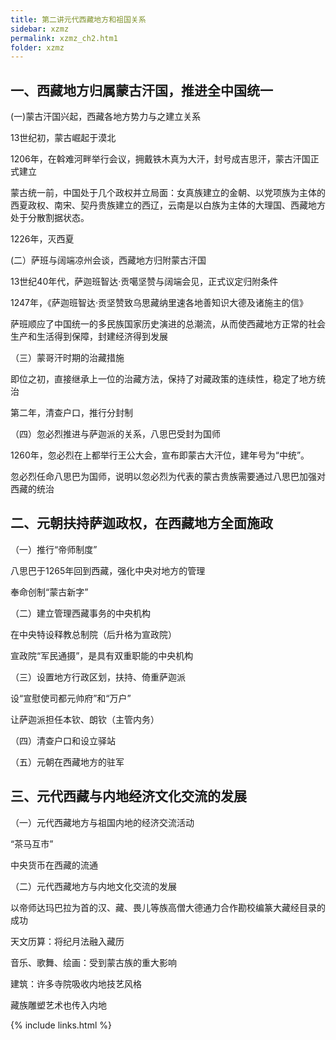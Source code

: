 ```yaml
---
title: 第二讲元代西藏地方和祖国关系
sidebar: xzmz
permalink: xzmz_ch2.htm1
folder: xzmz
---
```


## 一、西藏地方归属蒙古汗国，推进全中国统一

(一)蒙古汗国兴起，西藏各地方势力与之建立关系

13世纪初，蒙古崛起于漠北

1206年，在斡难河畔举行会议，拥戴铁木真为大汗，封号成吉思汗，蒙古汗国正式建立

蒙古统一前，中国处于几个政权并立局面：女真族建立的金朝、以党项族为主体的西夏政权、南宋、契丹贵族建立的西辽，云南是以白族为主体的大理国、西藏地方处于分散割据状态。

1226年，灭西夏 
   
(二）萨班与阔端凉州会谈，西藏地方归附蒙古汗国

13世纪40年代，萨迦班智达·贡噶坚赞与阔端会见，正式议定归附条件

1247年，《萨迦班智达·贡坚赞致乌思藏纳里速各地善知识大德及诸施主的信》

萨班顺应了中国统一的多民族国家历史演进的总潮流，从而使西藏地方正常的社会生产和生活得到保障，封建经济得到发展

（三）蒙哥汗时期的治藏措施

即位之初，直接继承上一位的治藏方法，保持了对藏政策的连续性，稳定了地方统治

第二年，清查户口，推行分封制

（四）忽必烈推进与萨迦派的关系，八思巴受封为国师

1260年，忽必烈在上都举行王公大会，宣布即蒙古大汗位，建年号为“中统”。

忽必烈任命八思巴为国师，说明以忽必烈为代表的蒙古贵族需要通过八思巴加强对西藏的统治

## 二、元朝扶持萨迦政权，在西藏地方全面施政

（一）推行“帝师制度”

八思巴于1265年回到西藏，强化中央对地方的管理

奉命创制“蒙古新字”

（二）建立管理西藏事务的中央机构

在中央特设释教总制院（后升格为宣政院）

宣政院“军民通摄”，是具有双重职能的中央机构

（三）设置地方行政区划，扶持、倚重萨迦派

设“宣慰使司都元帅府”和“万户”

让萨迦派担任本钦、朗钦（主管内务）

（四）清查户口和设立驿站

（五）元朝在西藏地方的驻军

## 三、元代西藏与内地经济文化交流的发展

（一）元代西藏地方与祖国内地的经济交流活动

“茶马互市”

中央货币在西藏的流通

（二）元代西藏地方与内地文化交流的发展

以帝师达玛巴拉为首的汉、藏、畏儿等族高僧大德通力合作勘校编篆大藏经目录的成功

天文历算：将纪月法融入藏历

音乐、歌舞、绘画：受到蒙古族的重大影响

建筑：许多寺院吸收内地技艺风格

藏族雕塑艺术也传入内地

{% include links.html %}
